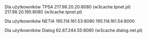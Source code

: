 Dla użytkowników TPSA
217.98.20.20:8080 (w3cache.tpnet.pl)
217.98.20.195:8080 (w3cache.tpnet.pl)

Dla użytkowników NETIA
195.114.161.53:8080
195.114.161.54:8000

Dla użytkowników Dialog
62.87.244.55:8080 (w3cache.dialog.net.pl)
